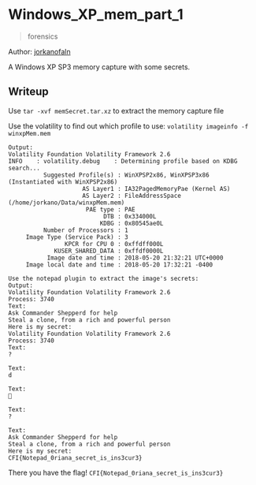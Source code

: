 # Windows_XP_mem_part_1

> forensics

Author: [jorkanofaln](https://github.com/jorkanofaln)

A Windows XP SP3 memory capture with some secrets.


## Writeup

Use `tar -xvf memSecret.tar.xz` to extract the memory capture file

Use the volatility to find out which profile to use: `volatility imageinfo -f winxpMem.mem`

```
Output:
Volatility Foundation Volatility Framework 2.6
INFO    : volatility.debug    : Determining profile based on KDBG search...
          Suggested Profile(s) : WinXPSP2x86, WinXPSP3x86 (Instantiated with WinXPSP2x86)
                     AS Layer1 : IA32PagedMemoryPae (Kernel AS)
                     AS Layer2 : FileAddressSpace (/home/jorkano/Data/winxpMem.mem)
                      PAE type : PAE
                           DTB : 0x334000L
                          KDBG : 0x80545ae0L
          Number of Processors : 1
     Image Type (Service Pack) : 3
                KPCR for CPU 0 : 0xffdff000L
             KUSER_SHARED_DATA : 0xffdf0000L
           Image date and time : 2018-05-20 21:32:21 UTC+0000
     Image local date and time : 2018-05-20 17:32:21 -0400

Use the notepad plugin to extract the image's secrets:
Output:
Volatility Foundation Volatility Framework 2.6
Process: 3740
Text:
Ask Commander Shepperd for help
Steal a clone, from a rich and powerful person
Here is my secret:
Volatility Foundation Volatility Framework 2.6
Process: 3740
Text:
?

Text:
d

Text:


Text:
?

Text:
Ask Commander Shepperd for help
Steal a clone, from a rich and powerful person
Here is my secret:
CFI{Notepad_0riana_secret_is_ins3cur3}
```

There you have the flag! `CFI{Notepad_0riana_secret_is_ins3cur3}`
